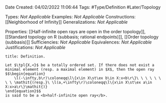 <div class="topSpace"></div>

Date Created: 04/02/2022 11:06:44
Tags: #Type/Definition #Later/Topology

Types: <i>Not Applicable</i>
Examples: <i>Not Applicable</i>
Constructions: [[Neighborhood of Infinity]]
Generalizations: <i>Not Applicable</i>

Properties: [[Half-infinite open rays are open in the order topology]], [[Standard topology on R (subbasis; rational endpoints)]], [[Order topology (subbasis)]]
Sufficiencies: <i>Not Applicable</i>
Equivalences: <i>Not Applicable</i>
Justifications: <i>Not Applicable</i>

``` ad-Definition
title: Definition.

Let $\tpl{X,<}$ be a totally ordered set. If there does not exist a minimal element (resp. a maximal element) in $X$, then the open ray
$$\begin{equation}
    \l(-\infty,b\r)\coloneqq\l\{x\in X\st\ex b\in X:x<b\r\}\ \ \ \ \ \ \ \ \mathit{(resp.}\ \l(a,+\infty\r)\coloneqq\l\{x\in X\st\ex a\in X:x>a\r\}\mathit{)}
\end{equation}$$
is said to be a <b>half-infinite open ray</b>.

```

